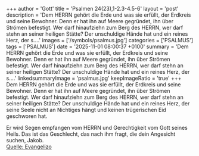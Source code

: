 +++
author = 'Gott'
title = 'Psalmen 24(23),1-2.3-4.5-6'
layout = 'post'
description = 'Dem HERRN gehört die Erde und was sie erfüllt, der Erdkreis und seine Bewohner. Denn er hat ihn auf Meere gegründet, ihn über Strömen befestigt. Wer darf hinaufziehn zum Berg des HERRN, wer darf stehn an seiner heiligen Stätte? Der unschuldige Hände hat und ein reines Herz, der s....'
images = ['/symbols/psalmus.jpg']
categories = ['PSALMUS']
tags = ['PSALMUS']
date = '2025-11-01 08:00:37 +0100'
summary = 'Dem HERRN gehört die Erde und was sie erfüllt, der Erdkreis und seine Bewohner. Denn er hat ihn auf Meere gegründet, ihn über Strömen befestigt. Wer darf hinaufziehn zum Berg des HERRN, wer darf stehn an seiner heiligen Stätte? Der unschuldige Hände hat und ein reines Herz, der s....'
linkedsummaryImage = 'psalmus.jpg'
keepImageRatio = 'true'
+++
Dem HERRN gehört die Erde und was sie erfüllt, der Erdkreis und seine Bewohner.
Denn er hat ihn auf Meere gegründet, ihn über Strömen befestigt.
Wer darf hinaufziehn zum Berg des HERRN, wer darf stehn an seiner heiligen Stätte?
Der unschuldige Hände hat und ein reines Herz, der seine Seele nicht an Nichtiges hängt und keinen trügerischen Eid geschworen hat.<!--more-->

Er wird Segen empfangen vom HERRN und Gerechtigkeit vom Gott seines Heils.
Das ist das Geschlecht, das nach ihm fragt, die dein Angesicht suchen, Jakob.<br> [Quelle: Evangelizo](https://evangeliumtagfuertag.org/DE/gospel)